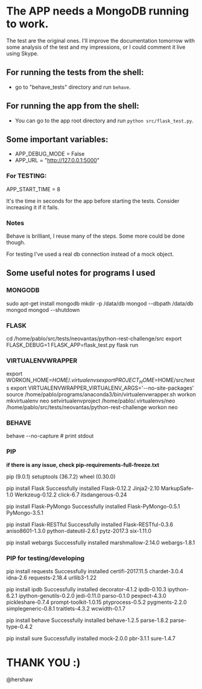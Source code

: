 # The APP needs a MongoDB running to work.

The test are the original ones.
I'll improve the documentation tomorrow with some analysis of the test and my impressions,
or I could comment it live using Skype.

## For running the tests from the shell:
- go to "behave_tests" directory and run `behave`.

## For running the app from the shell:
- You can go to the app root directory and run `python src/flask_test.py`.

## Some important variables:
- APP_DEBUG_MODE = False
- APP_URL = "http://127.0.0.1:5000"

### For TESTING:
APP_START_TIME = 8

It's the time in seconds for the app before starting the tests.
Consider increasing it if it fails.

### Notes

Behave is brilliant, I reuse many of the steps. Some more could be done though.

For testing I've used a real db connection instead of a mock object.


## Some useful notes for programs I used
### MONGODB
sudo apt-get install  mongodb
mkdir -p /data/db
mongod --dbpath /data/db
mongod
mongod --shutdown

### FLASK
cd /home/pablo/src/tests/neovantas/python-rest-challenge/src
export FLASK_DEBUG=1
FLASK_APP=flask_test.py flask run


### VIRTUALENVWRAPPER
export WORKON_HOME=$HOME/.virtualenvs
export PROJECT_HOME=$HOME/src/tests
export VIRTUALENVWRAPPER_VIRTUALENV_ARGS='--no-site-packages'
source /home/pablo/programs/anaconda3/bin/virtualenvwrapper.sh
workon
mkvirtualenv neo
setvirtualenvproject /home/pablo/.virtualenvs/neo /home/pablo/src/tests/neovantas/python-rest-challenge
workon neo

### BEHAVE
behave --no-capture # print stdout


### PIP

**if there is any issue, check pip-requirements-full-freeze.txt**

pip (9.0.1)
setuptools (36.7.2)
wheel (0.30.0)

pip install Flask
Successfully installed Flask-0.12.2 Jinja2-2.10 MarkupSafe-1.0 Werkzeug-0.12.2 click-6.7 itsdangerous-0.24

pip install Flask-PyMongo
Successfully installed Flask-PyMongo-0.5.1 PyMongo-3.5.1

pip install Flask-RESTful
Successfully installed Flask-RESTful-0.3.6 aniso8601-1.3.0 python-dateutil-2.6.1 pytz-2017.3 six-1.11.0

pip install webargs
Successfully installed marshmallow-2.14.0 webargs-1.8.1

### PIP for testing/developing
pip install requests
Successfully installed certifi-2017.11.5 chardet-3.0.4 idna-2.6 requests-2.18.4 urllib3-1.22

pip install ipdb
Successfully installed decorator-4.1.2 ipdb-0.10.3 ipython-6.2.1 ipython-genutils-0.2.0 jedi-0.11.0 parso-0.1.0 pexpect-4.3.0 pickleshare-0.7.4 prompt-toolkit-1.0.15 ptyprocess-0.5.2 pygments-2.2.0 simplegeneric-0.8.1 traitlets-4.3.2 wcwidth-0.1.7

pip install behave
Successfully installed behave-1.2.5 parse-1.8.2 parse-type-0.4.2

pip install sure
Successfully installed mock-2.0.0 pbr-3.1.1 sure-1.4.7

# THANK YOU :)

@hershaw
